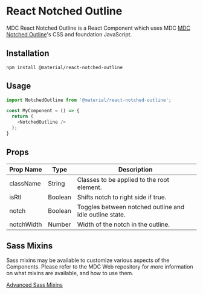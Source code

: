 # React Notched Outline

MDC React Notched Outline is a React Component which uses MDC [MDC Notched Outline](https://github.com/material-components/material-components-web/tree/master/packages/mdc-notched-outline)'s CSS and foundation JavaScript.

## Installation

```
npm install @material/react-notched-outline
```

## Usage

```js
import NotchedOutline from '@material/react-notched-outline';

const MyComponent = () => {
  return (
    <NotchedOutline />
  );
}
```

## Props

Prop Name | Type | Description
--- | --- | ---
className | String | Classes to be applied to the root element.
isRtl | Boolean | Shifts notch to right side if true.
notch | Boolean | Toggles between notched outline and idle outline state.
notchWidth | Number | Width of the notch in the outline.

## Sass Mixins

Sass mixins may be available to customize various aspects of the Components. Please refer to the
MDC Web repository for more information on what mixins are available, and how to use them.

[Advanced Sass Mixins](https://github.com/material-components/material-components-web/blob/v0.35.0/packages/mdc-notched-outline/README.md#sass-mixins)
